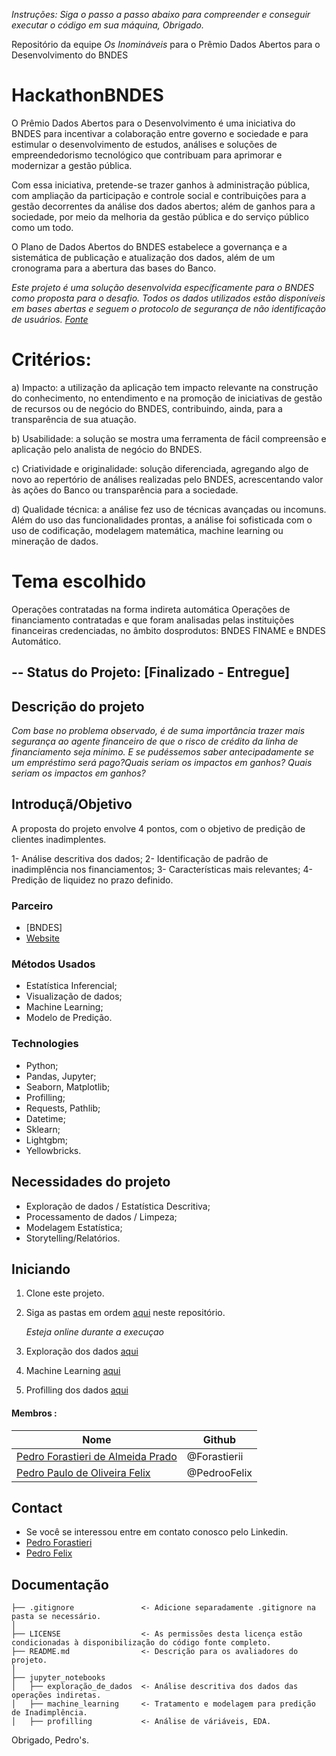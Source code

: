 *Instruções: Siga o passo a passo abaixo para compreender e conseguir executar o código em sua máquina, Obrigado.*

Repositório da equipe *Os Inomináveis* para o Prêmio Dados Abertos para o Desenvolvimento do BNDES

# HackathonBNDES

O Prêmio Dados Abertos para o Desenvolvimento é uma iniciativa do BNDES para incentivar a colaboração entre governo e sociedade e para estimular o desenvolvimento de estudos, análises e soluções de empreendedorismo tecnológico que contribuam para aprimorar e modernizar a gestão pública.

Com essa iniciativa, pretende-se trazer ganhos à administração pública, com ampliação da participação e controle social e contribuições para a gestão decorrentes da análise dos dados abertos; além de ganhos para a sociedade, por meio da melhoria da gestão pública e do serviço público como um todo.

O Plano de Dados Abertos do BNDES estabelece a governança e a sistemática de publicação e atualização dos dados, além de um cronograma para a abertura das bases do Banco.

*Este projeto é uma solução desenvolvida específicamente para o BNDES como proposta para o desafio. Todos os dados utilizados estão disponíveis em bases abertas e seguem o protocolo de segurança de não identificação de usuários. [Fonte](https://dadosabertos.bndes.gov.br/dataset/operacoes-financiamento)*

# Critérios:

a) Impacto: a utilização da aplicação tem impacto relevante na construção do conhecimento, no entendimento e na promoção de iniciativas de gestão de recursos ou de negócio do BNDES, contribuindo, ainda, para a transparência de sua atuação.

b) Usabilidade: a solução se mostra uma ferramenta de fácil compreensão e aplicação pelo analista de negócio do BNDES.

c) Criatividade e originalidade: solução diferenciada, agregando algo de novo ao repertório de análises realizadas pelo BNDES, acrescentando valor às ações do Banco ou transparência para a sociedade.

d) Qualidade técnica: a análise fez uso de técnicas avançadas ou incomuns. Além do uso das funcionalidades prontas, a análise foi sofisticada com o uso de codificação, modelagem matemática, machine learning ou mineração de dados.

# Tema escolhido

Operações contratadas na forma indireta automática
Operações de financiamento contratadas e que foram analisadas pelas instituições financeiras credenciadas, no âmbito dosprodutos: BNDES FINAME e BNDES Automático.

## -- Status do Projeto: [Finalizado - Entregue]

## Descrição do projeto

*Com base no problema observado, é de suma importância trazer mais segurança ao agente financeiro de que o risco de crédito da linha de financiamento seja mínimo.
E se pudéssemos saber antecipadamente se um empréstimo será pago?Quais seriam os impactos em ganhos?
Quais seriam os impactos em ganhos?*

## Introduçã/Objetivo

A proposta do projeto envolve 4 pontos, com o objetivo de predição de clientes inadimplentes.

1- Análise descritiva dos dados;
2- Identificação de padrão de inadimplência nos financiamentos;
3- Características mais relevantes;
4- Predição de liquidez no prazo definido.

### Parceiro

* [BNDES]
* [Website](https://www.bndes.gov.br/wps/portal/site/home/transparencia/iniciativas/!ut/p/z1/fY5NC4JAEIbv_govHmVWiOxqFn4QgeRB9yKTLjGVu-pu0s_PxOrWZZ53YJ6XAW7ZtmVBMWEKy_gQuMSRLmhISbxDASVfV34WhXGw8g6bPA5ZFqbT4kdelHiQzuLPfzf8N4rFWM6_gJKufc8D4LWSRjwNFNvjbn-qEqkNmUc9f-SwWLXCYfmAUnc4CFkTOowkTTQ0onZYN4iWlNtgo7SLZzEYpaG78fIFRBWnjA!!/)

### Métodos Usados

* Estatística Inferencial;
* Visualização de dados;
* Machine Learning;
* Modelo de Predição.

### Technologies

* Python;
* Pandas, Jupyter;
* Seaborn, Matplotlib;
* Profilling;
* Requests, Pathlib;
* Datetime;
* Sklearn;
* Lightgbm;
* Yellowbricks.

## Necessidades do projeto

- Exploração de dados / Estatística Descritiva;
- Processamento de dados / Limpeza;
- Modelagem Estatística;
- Storytelling/Relatórios.


## Iniciando

1. Clone este projeto.
2. Siga as pastas em ordem [aqui](https://github.com/Os-inominaveis/HackathonBNDES/tree/main/jupyter_notebooks) neste repositório.

    *Esteja online durante a execuçao*
    
3. Exploração dos dados [aqui](https://github.com/Os-inominaveis/HackathonBNDES/tree/main/jupyter_notebooks/explora%C3%A7%C3%A3o_de_dados)
4. Machine Learning [aqui](https://github.com/Os-inominaveis/HackathonBNDES/tree/main/jupyter_notebooks/machine_learning)
5. Profilling dos dados [aqui](https://github.com/Os-inominaveis/HackathonBNDES/tree/main/jupyter_notebooks/profiling)

#### Membros :

|Nome     |  Github  | 
|---------|-----------------|
|[Pedro Forastieri de Almeida Prado](https://github.com/Forastierii)|     @Forastierii    |
|[Pedro Paulo de Oliveira Felix](https://github.com/PedrooFelix)    |     @PedrooFelix    |

## Contact

* Se você se interessou entre em contato conosco pelo Linkedin.
* [Pedro Forastieri](https://www.linkedin.com/in/pedroforastieri/)
* [Pedro Felix](https://www.linkedin.com/in/pedro-paulo-felix/)


## Documentação

```
├── .gitignore               <- Adicione separadamente .gitignore na pasta se necessário.
│                              
├── LICENSE                  <- As permissões desta licença estão condicionadas à disponibilização do código fonte completo.
├── README.md                <- Descrição para os avaliadores do projeto.
│
├── jupyter_notebooks
│   ├── exploração_de_dados  <- Análise descritiva dos dados das operações indiretas.
│   ├── machine_learning     <- Tratamento e modelagem para predição de Inadimplência.
│   ├── profilling           <- Análise de váriáveis, EDA. 
```

Obrigado, Pedro's.
